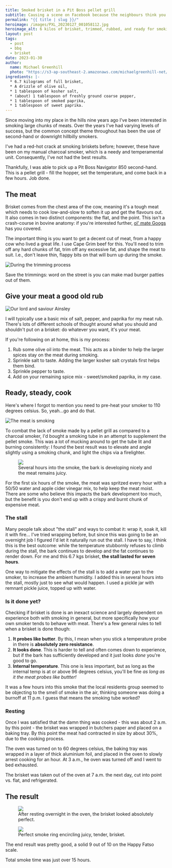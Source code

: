```yaml
---
title: Smoked brisket in a Pit Boss pellet grill
subtitle: Causing a scene on Facebook because the neighbours think you're burning off.
permalink: "{{ title | slug }}/"
heroimage: /images/PXL_20230127_001058112.jpg
heroimage_alt: 6 kilos of brisket, trimmed, rubbed, and ready for smoking.
layout: post
tags:
  - post
  - bbq
  - brisket
date: 2023-01-30
author: 
  name: Michael Greenhill
  photo: "https://s3-ap-southeast-2.amazonaws.com/michaelgreenhill-net/cdn/2020/02/download.png"
ingredients: |-
  * 6.7 kilograms of full brisket,
  * A drizzle of olive oil,
  * 1 tablespoon of kosher salt, 
  * (about) 1 tablespoon of freshly ground coarse pepper,
  * 1 tablespoon of smoked paprika,
  * 1 tablespoon of sweet paprika.
---
```


Since moving into my place in the hills nine years ago I've been interested in smoking large chunks of meats. Over the years I've had varying levels of success, but the common concept theme throughout has been the use of second-hand or downright hillbilly smokers.

I've had a red-hot crack at smoking briskets before; however, these have been on my manual charcoal smoker, which is a needy and temperamental unit. Consequently, I've not had the best results.

Thankfully, I was able to pick up a Pit Boss Navigator 850 second-hand. This is a pellet grill - fill the hopper, set the temperature, and come back in a few hours. Job done.

## The meat

Brisket comes from the chest area of the cow, meaning it's a tough meat which needs to cook low-and-slow to soften it up and get the flavours out. It also comes in two distinct components: the flat, and the point. This isn't a crash-course in bovine anatomy: if you're interested further, [ol' mate Googs](https://www.google.com/search?q=what+is+brisket) has you covered.

The important thing is you want to get a decent cut of meat, from a happy cow who lived a great life. I use Cape Grim beef for this. You'll need to trim off any hard chunks of fat, trim off any excessive fat, and shape the meat to suit. I.e., don't leave thin, flappy bits on that will burn up during the smoke.

![During the trimming process](/images/PXL_20230126_234651401.jpg)

Save the trimmings: word on the street is you can make mad burger patties out of them.

## Give your meat a good old rub

![Our lord and saviour Ainsley](https://media.tenor.com/gJ21ruwTBvEAAAAC/ainsley-harriot-delightful.gif)

I will typically use a basic mix of salt, pepper, and paprika for my meat rub. There's lots of different schools of thought around what you should and shouldn't put on a brisket: do whatever you want, it's your meat.

If you're following on at home, this is my process:

1. Rub some olive oil into the meat. This acts as a binder to help the larger spices stay on the meat during smoking.
2. Sprinkle salt to taste. Adding the larger kosher salt crystals first helps them bind.
3. Sprinkle pepper to taste.
4. Add on your remaining spice mix - sweet/smoked paprika, in my case.

## Ready, steady, cook

Here's where I forgot to mention you need to pre-heat your smoker to 110 degrees celsius. So, yeah...go and do that.

![The meat is smoking](/images/PXL_20230127_060358068.PORTRAIT.jpg)

To combat the lack of smoke made by a pellet grill as compared to a charcoal smoker, I'd bought a smoking tube in an attempt to supplement the pellet smoke. This was a lot of mucking around to get the tube lit and burning consistently: I found the best result was to elevate and angle slightly using a smoking chunk, and light the chips via a firelighter.

<figure class='fullwidth'>
  <img src="/images/PXL_20230127_093827684.PORTRAIT.jpg">
  <figcaption>Several hours into the smoke, the bark is developing nicely and the meat remains juicy.</figcaption>
</figure>

For the first six hours of the smoke, the meat was spritzed every hour with a 50/50 water and apple cider vinegar mix, to help keep the meat moist. There are some who believe this impacts the bark development too much, but the benefit is you don't end up with a crispy and burnt chunk of expensive meat.

### The stall

Many people talk about "the stall" and ways to combat it: wrap it, soak it, kill it with fire... I've tried wrapping before, but since this was going to be an overnight job I figured I'd let it naturally run out the stall. I have to say, I think this is the best outcome: while the temperature stubbornly refuses to climb during the stall, the bark continues to develop and the fat continues to render down. For me and this 6.7 kgs brisket, **the stall lasted for seven hours**.

One way to mitigate the effects of the stall is to add a water pan to the smoker, to increase the ambient humidity. I added this in several hours into the stall, mostly just to see what would happen. I used a pickle jar with remnant pickle juice, topped up with water.

### Is it done yet?

Checking if brisket is done is an inexact science and largely dependent on experience both with smoking in general, but more specifically how your own smoker tends to behave with meat. There's a few general rules to tell when a brisket is done though:

1. **It probes like butter**. By this, I mean when you stick a temperature probe in there is **absolutely zero resistance**.
2. **It looks done**. This is harder to tell and often comes down to experience, but if the bark has sufficiently developed and it just looks *done* you're good to go.
3. **Internal temperature**. This one is less important, but as long as the internal temp is at or above 96 degrees celsius, you'll be fine *as long as it the meat probes like buttter!*

It was a few hours into this smoke that the local residents group seemed to be objecting to the smell of smoke in the air, thinking someone was doing a burnoff at 11 p.m. I guess that means the smoking tube worked?

### Resting

Once I was satisfied that the damn thing was cooked - this was about 2 a.m. by this point - the brisket was wrapped in butchers paper and placed on a baking tray. By this point the meat had contracted in size by about 30%, due to the cooking process.

The oven was turned on to 60 degrees celsius, the baking tray was wrapped in a layer of thick aluminium foil, and placed in the oven to slowly arrest cooking for an hour. At 3 a.m., he oven was turned off and I went to bed exhausted.

The brisket was taken out of the oven at 7 a.m. the next day, cut into point vs. flat, and refrigerated.

## The result

<figure class='fullwidth'>
  <img src="/images/PXL_20230127_201327379.jpg">
  <figcaption>After resting overnight in the oven, the brisket looked absolutely perfect.</figcaption>
</figure>


<figure class='fullwidth'>
  <img src="/images/PXL_20230127_201624332.PORTRAIT.jpg">
  <figcaption>Perfect smoke ring encircling juicy, tender, brisket.</figcaption>
</figure>

The end result was pretty good, a solid 9 out of 10 on the Happy Fatso scale.

Total smoke time was just over 15 hours.
